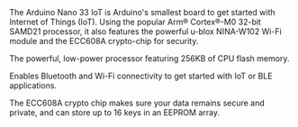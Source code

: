 <FeatureDescription>
The Arduino Nano 33 IoT is Arduino's smallest board to get started with Internet of Things (IoT). Using the popular Arm® Cortex®-M0 32-bit SAMD21 processor, it also features the powerful u-blox NINA-W102 Wi-Fi module and the ECC608A crypto-chip for security.
</FeatureDescription>

<FeatureList>
<Feature title="Cortex-M0 32-bit SAMD21" image="core">

  The powerful, low-power processor featuring 256KB of CPU flash memory.

  <FeatureLink title="Datasheet" url="https://content.arduino.cc/assets/mkr-microchip_samd21_family_full_datasheet-ds40001882d.pdf" download blank/>
</Feature>

<Feature title="u-blox NINA-W102" image="wifi-bluetooth">

  Enables Bluetooth and Wi-Fi connectivity to get started with IoT or BLE applications. 

  <FeatureLink title="Datasheet" url="https://content.arduino.cc/assets/Arduino_NINA-W10_DataSheet_%28UBX-17065507%29.pdf" download blank/>
</Feature>

<Feature title="ATECC608A crypto chip" image="crypto-chip">

  The ECC608A crypto chip makes sure your data remains secure and private, and can store up to 16 keys in an EEPROM array.

  <FeatureLink title="Datasheet" url="https://content.arduino.cc/assets/microchip_atecc608a_cryptoauthentication_device_summary_datasheet-DS40001977B.pdf" download blank/>
</Feature>
</FeatureList>